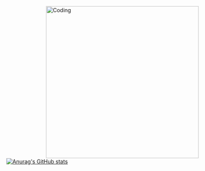   <img align="right" alt="Coding" width="400" src="add your link 
  here">

[![Anurag's GitHub stats](https://github-readme-stats.vercel.app/api?username=kevinbroome)](https://github.com/anuraghazra/github-readme-stats)
